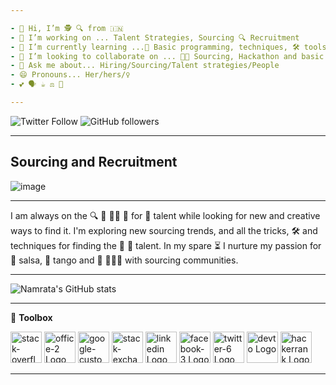 ```yaml
---

- 👋 Hi, I’m 🕵️‍ 🔍 from 🇮🇳  
- 👀 I’m working on ... Talent Strategies, Sourcing 🔍 Recruitment
- 🌱 I’m currently learning ...🔰 Basic programming, techniques, 🛠️ tools 
- 💞️ I’m looking to collaborate on ... 👩‍💻 Sourcing, Hackathon and basic programming
- 💬 Ask me about... Hiring/Sourcing/Talent strategies/People 
- 😄 Pronouns... Her/hers/♀️
- 💕 🗣️ ☕ ⚖️ 🎨 

---
```

<img alt="Twitter Follow" src="https://img.shields.io/twitter/follow/nammmooo?style=for-the-badge"> <img alt="GitHub followers" src="https://img.shields.io/github/followers/nammoooo?style=for-the-badge">

---

## Sourcing and Recruitment
![image](https://user-images.githubusercontent.com/88934779/129579703-190eb716-93a9-4d42-94f8-8976e27cbe7c.png)



---

I am always on the 🔍 🏹 🕵️‍♀️ 🎯 for 🔆 talent while looking for new and creative ways to find it. I'm exploring new sourcing trends, and all the tricks, 🛠️ and techniques for finding the 🔆 💎 talent. In my spare ⏳ I nurture my passion for 💃 salsa, 💃 tango and 🔗 🧑‍🤝‍🧑 with sourcing communities.  

---

![Namrata's GitHub stats](https://github-readme-stats.vercel.app/api?username=nammoooo&show_icons=true&theme=github_dark)


---

🧰 <strong>Toolbox</strong>

<img src="https://cdn.worldvectorlogo.com/logos/stack-overflow.svg" alt="stack-overflow Logo" width="50" height="50"/>  <img src="https://cdn.worldvectorlogo.com/logos/office-2.svg" alt="office-2 Logo" width="50" height="50"/>  <img src="https://cdn.worldvectorlogo.com/logos/google-custom-search.svg" alt="google-custom-search Logo" width="50" height="50"/>  <img src="https://cdn.worldvectorlogo.com/logos/stack-exchange.svg" alt="stack-exchange Logo" width="50" height="50"/>  <img src="https://cdn.worldvectorlogo.com/logos/linkedin.svg" alt="linkedin Logo" width="50" height="50"/>  <img src="https://cdn.worldvectorlogo.com/logos/facebook-3.svg" alt="facebook-3 Logo" width="50" height="50"/>  <img src="https://cdn.worldvectorlogo.com/logos/twitter-6.svg" alt="twitter-6 Logo" width="50" height="50"/> <img src="https://cdn.worldvectorlogo.com/logos/devto.svg" alt="devto Logo" width="50" height="50"/> <img src="https://cdn.worldvectorlogo.com/logos/hackerrank.svg" alt="hackerrank Logo" width="50" height="50"/>




---



<!---
nammoooo/nammoooo is a ✨ special ✨ repository because its `README.md` (this file) appears on your GitHub profile.
You can click the Preview link to take a look at your changes.




